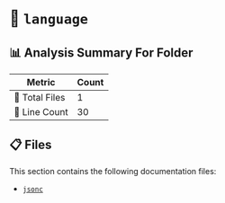 # 📁 `language`

## 📊 Analysis Summary For Folder

| Metric | Count |
|--------|-------|
| 📁 Total Files | 1 |
| 🔢 Line Count | 30 |


## 📋 Files

This section contains the following documentation files:

- [`jsonc`](./jsonc.md)